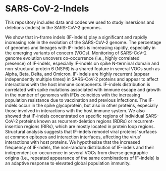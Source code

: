 # SARS-CoV-2-Indels
This repository includes data and codes we used to study insersions and deletions (indels) in the SARS-CoV-2 genomes. 

We show that in-frame indels (IF-indels) play a significant and rapidly increasing role in the evolution of the SARS-CoV-2 genome. The percentage of genomes and lineages with IF-indels is increasing rapidly, especially in the emerging variants of concern (VOCs). Monitoring of SARS-CoV-2 genome evolution uncovers co-occurrence (i.e., highly correlated presence) of IF-indels, especially IF-indels on spike N-terminal domain and non-structural protein 6 (NSP6) is a shared feature in several VOCs such as Alpha, Beta, Delta, and Omicron. IF-indels are highly recurrent (appear independently multiple times) in SARS-CoV-2 proteins and appear to affect interactions with the host immune components. IF-indels distribution is correlated with spike mutations associated with immune escape and growth in the number of genomes with IFDs coincides with the increasing population resistance due to vaccination and previous infections. The IF-indels occur in the spike glycoprotein, but also in other proteins, especially those involved in interactions with the host immune system. We also showed that IF-indels concentrated on specific regions of individual SARS-CoV-2 proteins known as recurrent-deletion regions (RDRs) or recurrent-insertion regions (RIRs), which are mostly located in protein loop regions. Structural analysis suggests that IF-indels remodel viral proteins’ surfaces at common epitopes and interaction interfaces, affecting the virus’ interactions with host proteins. We hypothesize that the increased frequency of IF-indels, the non-random distribution of IF-indels and their independent co-occurrence in several VOCs from diverse geographic origins (i.e., repeated appearance of the same combinations of IF-indels) is an adaptive response to elevated global population immunity.
